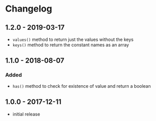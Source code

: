 # Changelog

## 1.2.0 - 2019-03-17

* `values()` method to return just the values without the keys
* `keys()` method to return the constant names as an array

## 1.1.0 - 2018-08-07

### Added

* `has()` method to check for existence of value and return a boolean

## 1.0.0 - 2017-12-11

* initial release

